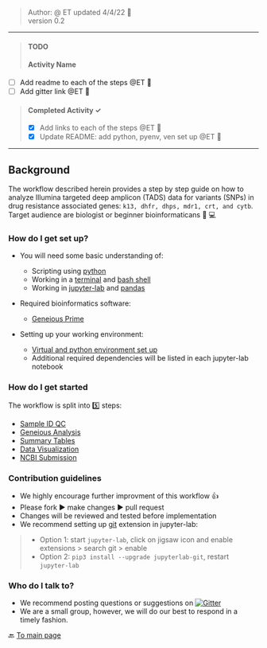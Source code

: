 > Author: @ ET updated 4/4/22 :goat:  
> version 0.2

----
>#### TODO ####
>#### Activity Name ####
- [ ] Add readme to each of the steps @ET :goat:
- [ ] Add gitter link @ET :goat:  

>#### Completed Activity ✓ ####
>- [x] Add links to each of the steps @ET :goat:
>- [x] Update README: add python, pyenv, ven set up  @ET :goat:
------

## Background ##

The workflow described herein provides a step by step guide on how to analyze Illumina targeted deep amplicon (TADS) data for variants (SNPs) in drug resistance associated genes: `k13, dhfr, dhps, mdr1, crt, and cytb`. Target audience are biologist or beginner bioinformaticans :beginner: :computer:

### How do I get set up? ###
* You will need some basic understanding of:
  * Scripting using [python](https://realpython.com/learning-paths/writing-pythonic-code/)
  * Working in a [terminal](https://mrkaluzny.com/blog/terminal-101-getting-started-with-terminal/) and [bash shell](https://linuxconfig.org/bash-scripting-tutorial-for-beginners)
  * Working in [jupyter-lab](https://pandas.pydata.org/getting_started.html) and [pandas](https://realpython.com/search?q=pandas)


* Required bioinformatics software:   
  * [Geneious Prime](https://www.geneious.com/prime/)


* Setting up your working environment:
  * [Virtual and python environment set up](https://github.com/CDCgov/MaRS/blob/master/Geneious_workflow/py_ve_setup.md)
  * Additional required dependencies will be listed in each jupyter-lab notebook

### How do I get started ###
The workflow is split into :five: steps:
* [Sample ID QC](https://github.com/CDCgov/MaRS/blob/master/Geneious_workflow/01_sample_ID_QC/sampleQC.md)
* [Geneious Analysis](https://github.com/CDCgov/MaRS/tree/master/Geneious_workflow/02_geneious_analysis)
* [Summary Tables](https://github.com/CDCgov/MaRS/tree/master/Geneious_workflow/03_summary_tables)
* [Data Visualization](https://github.com/CDCgov/MaRS/tree/master/Geneious_workflow/04_data_viz)
* [NCBI Submission](https://github.com/CDCgov/MaRS/tree/master/Geneious_workflow/05_ncbi_submission)

### Contribution guidelines ###

* We highly encourage further improvment of this workflow  :thumbsup:
* Please fork :arrow_forward: make changes :arrow_forward: pull request
* Changes will be reviewed and tested before implementation
* We recommend setting up [git](https://www.atlassian.com/git) extension in jupyter-lab:
>   * Option 1: start `jupyter-lab`, click on jigsaw icon and enable extensions > search git > enable
>   * Option 2: `pip3 install --upgrade jupyterlab-git`, restart `jupyter-lab`


### Who do I talk to? ###
* We recommend posting questions or suggestions on
<a id="gitter"></a>
[![Gitter](https://badges.gitter.im/placeholder.svg)](https://gitter.im/placeholder?utm_source=badge&utm_medium=badge&utm_campaign=pr-badge)
* We are a small group, however, we will do our best to respond in a timely fashion.  

:back: [To main page](https://github.com/CDCgov/MaRS)
